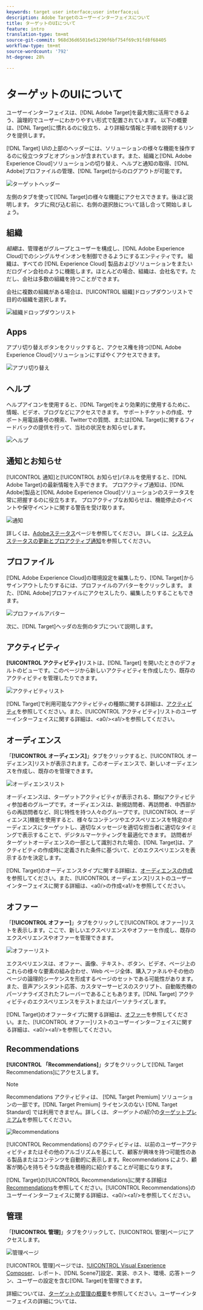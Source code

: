```yaml
---
keywords: target user interface;user interface;ui
description: Adobe Targetのユーザーインターフェイスについて
title: ターゲットのUIについて
feature: intro
translation-type: tm+mt
source-git-commit: 968d36d65016e51290f6bf754f69c91fd8f68405
workflow-type: tm+mt
source-wordcount: '792'
ht-degree: 28%

---
```



# ターゲットのUIについて

ユーザーインターフェイスは、[!DNL Adobe Target]を最大限に活用できるよう、論理的でユーザーにわかりやすい形式で配置されています。 以下の概要は、[!DNL Target]に慣れるのに役立ち、より詳細な情報と手順を説明するリンクを提供します。

[!DNL Target] UIの上部のヘッダーには、ソリューションの様々な機能を操作するのに役立つタブとオプションが含まれています。また、組織と[!DNL Adobe Experience Cloud]ソリューションの切り替え、ヘルプと通知の取得、[!DNL Adobe]プロファイルの管理、[!DNL Target]からのログアウトが可能です。

![ターゲットヘッダー](/help/c-intro/assets/target-header.png)

左側のタブを使って[!DNL Target]の様々な機能にアクセスできます。後ほど説明します。 タブに飛び込む前に、右側の選択肢について話し合って開始しましょう。

## 組織

*組織*&#x200B;は、管理者がグループとユーザーを構成し、[!DNL Adobe Experience Cloud]でのシングルサインオンを制御できるようにするエンティティです。 組織は、すべての [!DNL Experience Cloud] 製品およびソリューションをまたいだログイン会社のように機能します。ほとんどの場合、組織は、会社名です。ただし、会社は多数の組織を持つことができます。

会社に複数の組織がある場合は、[!UICONTROL 組織]ドロップダウンリストで目的の組織を選択します。

![組織ドロップダウンリスト](/help/c-intro/assets/organizations.png)

## Apps

アプリ切り替えボタンをクリックすると、アクセス権を持つ[!DNL Adobe Experience Cloud]ソリューションにすばやくアクセスできます。

![アプリ切り替え](/help/c-intro/assets/apps.png)

## ヘルプ

ヘルプアイコンを使用すると、[!DNL Target]をより効果的に使用するために、情報、ビデオ、ブログなどにアクセスできます。 サポートチケットの作成、サポート用電話番号の検索、Twitterでの質問、または[!DNL Target]に関するフィードバックの提供を行って、当社の状況をお知らせします。

![ヘルプ](/help/c-intro/assets/help.png)

## 通知とお知らせ

[!UICONTROL 通知]と[!UICONTROL お知らせ]パネルを使用すると、[!DNL Adobe Target]の最新情報を入手できます。 プロアクティブ通知は、[!DNL Adobe]製品と[!DNL Adobe Experience Cloud]ソリューションのステータスを常に把握するのに役立ちます。 プロアクティブなお知らせは、機能停止のイベントや保守イベントに関する警告を受け取ります。

![ 通知 ](/help/c-intro/assets/notifications.png)

詳しくは、[Adobeステータス](https://status.adobe.com/)ページを参照してください。 詳しくは、[システムステータスの更新とプロアクティブ通知](/help/c-intro/assets/notifications.png)を参照してください。

## プロファイル

[!DNL Adobe Experience Cloud]の環境設定を編集したり、[!DNL Target]からサインアウトしたりするには、プロファイルのアバターをクリックします。 また、[!DNL Adobe]プロファイルにアクセスしたり、編集したりすることもできます。

![プロファイルアバター](/help/c-intro/assets/change-language.png)

次に、[!DNL Target]ヘッダの左側のタブについて説明します。

## アクティビティ

**[!UICONTROL アクティビティ]**&#x200B;リストは、[!DNL Target] を開いたときのデフォルトのビューです。このページから新しいアクティビティを作成したり、既存のアクティビティを管理したりできます。

![アクティビティリスト](/help/c-intro/assets/activities-list.png)

[!DNL Target]で利用可能なアクティビティの種類に関する詳細は、[アクティビティ](/help/c-activities/activities.md)を参照してください。また、[!UICONTROL アクティビティ]リストのユーザーインターフェイスに関する詳細は、&lt;a0/>&lt;a1/>を参照してください。

## オーディエンス

「**[!UICONTROL オーディエンス]**」タブをクリックすると、[!UICONTROL オーディエンス]リストが表示されます。このオーディエンスで、新しいオーディエンスを作成し、既存のを管理できます。

![オーディエンスリスト](/help/c-intro/assets/audience-list.png)

オーディエンスは、ターゲットアクティビティが表示される、類似アクティビティ参加者のグループです。オーディエンスは、新規訪問者、再訪問者、中西部からの再訪問者など、同じ特性を持つ人々のグループです。[!UICONTROL オーディエンス]機能を使用すると、様々なコンテンツやエクスペリエンスを特定のオーディエンスにターゲットし、適切なメッセージを適切な担当者に適切なタイミングで表示することで、デジタルマーケティングを最適化できます。 訪問者がターゲットオーディエンスの一部として識別された場合、[!DNL Target]は、アクティビティの作成時に定義された条件に基づいて、どのエクスペリエンスを表示するかを決定します。

[!DNL Target]のオーディエンスタイプに関する詳細は、[オーディエンスの作成](/help/c-target/c-audiences/create-audience.md)を参照してください。また、[!UICONTROL オーディエンス]リストのユーザーインターフェイスに関する詳細は、&lt;a0/>の作成&lt;a1/>を参照してください。

## オファー

「**[!UICONTROL オファー]**」タブをクリックして[!UICONTROL オファー]リストを表示します。ここで、新しいエクスペリエンスやオファーを作成し、既存のエクスペリエンスやオファーを管理できます。

![オファーリスト](/help/c-intro/assets/offers.png)

エクスペリエンスは、オファー、画像、テキスト、ボタン、ビデオ、ページ上のこれらの様々な要素の組み合わせ、Web ページ全体、購入ファネルやその他のページの論理的シーケンスを形成するページのセットである可能性があります。また、音声アシスタント応答、カスタマーサービスのスクリプト、自動販売機のパーソナライズされたフレーバーであることもあります。[!DNL Target] アクティビティのエクスペリエンスをテストまたはパーソナライズします。

[!DNL Target]のオファータイプに関する詳細は、[オファー](/help/c-experiences/c-manage-content/manage-content.md)を参照してください。また、[!UICONTROL オファー]リストのユーザーインターフェイスに関する詳細は、&lt;a0/>&lt;a1/>を参照してください。

## Recommendations

**[!UICONTROL 「Recommendations]**」タブをクリックして[!DNL Target Recommendations]にアクセスします。

>[!NOTE]
>
>Recommendations アクティビティは、 [!DNL Target Premium] ソリューションの一部です。[!DNL Target Premium] ライセンスのない [!DNL Target Standard] では利用できません。詳しくは、*ターゲットの紹介*&#x200B;の[ターゲットプレミアム](/help/c-intro/intro.md#premium)を参照してください。

![Recommendations](/help/c-intro/assets/recommendations.png)

[!UICONTROL Recommendations] のアクティビティは、以前のユーザーアクティビティまたはその他のアルゴリズムを基にして、顧客が興味を持つ可能性のある製品またはコンテンツを自動的に表示します。Recommendations により、顧客が関心を持ちそうな商品を積極的に紹介することが可能になります。

[!DNL Target]の[!UICONTROL Recommendations]に関する詳細は[Recommendations](/help/c-recommendations/recommendations.md)を参照してください。[!UICONTROL Recommendations]のユーザーインターフェイスに関する詳細は、&lt;a0/>&lt;a1/>を参照してください。

## 管理

「**[!UICONTROL 管理]**」タブをクリックして、[!UICONTROL 管理]ページにアクセスします。

![管理ページ](/help/c-intro/assets/administration.png)

[!UICONTROL 管理]ページでは、[!UICONTROL Visual Experience Composer](VEC)、レポート、[!DNL Scene7]設定、実装、ホスト、環境、応答トークン、ユーザーの設定を含む[!DNL Target]を管理できます。

詳細については、[ターゲットの管理の概要](/help/administrating-target/administrating-target.md)を参照してください。ユーザーインターフェイスの詳細については、
